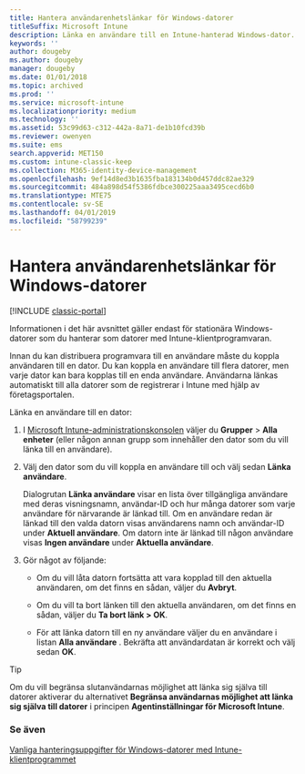 ```yaml
---
title: Hantera användarenhetslänkar för Windows-datorer
titleSuffix: Microsoft Intune
description: Länka en användare till en Intune-hanterad Windows-dator.
keywords: ''
author: dougeby
ms.author: dougeby
manager: dougeby
ms.date: 01/01/2018
ms.topic: archived
ms.prod: ''
ms.service: microsoft-intune
ms.localizationpriority: medium
ms.technology: ''
ms.assetid: 53c99d63-c312-442a-8a71-de1b10fcd39b
ms.reviewer: owenyen
ms.suite: ems
search.appverid: MET150
ms.custom: intune-classic-keep
ms.collection: M365-identity-device-management
ms.openlocfilehash: 9ef14d8ed3b1635fba183134b0d457ddc82ae329
ms.sourcegitcommit: 484a898d54f5386fdbce300225aaa3495cecd6b0
ms.translationtype: MTE75
ms.contentlocale: sv-SE
ms.lasthandoff: 04/01/2019
ms.locfileid: "58799239"
---
```

# <a name="manage-user-device-linking-for-windows-pcs"></a>Hantera användarenhetslänkar för Windows-datorer

[!INCLUDE [classic-portal](includes/classic-portal.md)]

Informationen i det här avsnittet gäller endast för stationära Windows-datorer som du hanterar som datorer med Intune-klientprogramvaran. 

Innan du kan distribuera programvara till en användare måste du koppla användaren till en dator. Du kan koppla en användare till flera datorer, men varje dator kan bara kopplas till en enda användare. Användarna länkas automatiskt till alla datorer som de registrerar i Intune med hjälp av företagsportalen.

Länka en användare till en dator:

1. I [Microsoft Intune-administrationskonsolen](https://manage.microsoft.com/) väljer du **Grupper** &gt; **Alla enheter** (eller någon annan grupp som innehåller den dator som du vill länka till en användare).

2. Välj den dator som du vill koppla en användare till och välj sedan **Länka användare**.

   Dialogrutan **Länka användare** visar en lista över tillgängliga användare med deras visningsnamn, användar-ID och hur många datorer som varje användare för närvarande är länkad till. Om en användare redan är länkad till den valda datorn visas användarens namn och användar-ID under **Aktuell användare**. Om datorn inte är länkad till någon användare visas **Ingen användare** under **Aktuella användare**.

3. Gör något av följande:

   - Om du vill låta datorn fortsätta att vara kopplad till den aktuella användaren, om det finns en sådan, väljer du **Avbryt**.

   - Om du vill ta bort länken till den aktuella användaren, om det finns en sådan, väljer du <strong>Ta bort länk **&gt;** OK</strong>.

   - För att länka datorn till en ny användare väljer du en användare i listan **Alla användare** . Bekräfta att användardatan är korrekt och välj sedan **OK**.

> [!TIP]
> Om du vill begränsa slutanvändarnas möjlighet att länka sig själva till datorer aktiverar du alternativet **Begränsa användarnas möjlighet att länka sig själva till datorer** i principen **Agentinställningar för Microsoft Intune**.

### <a name="see-also"></a>Se även

[Vanliga hanteringsuppgifter för Windows-datorer med Intune-klientprogrammet](common-windows-pc-management-tasks-with-the-microsoft-intune-computer-client.md)
